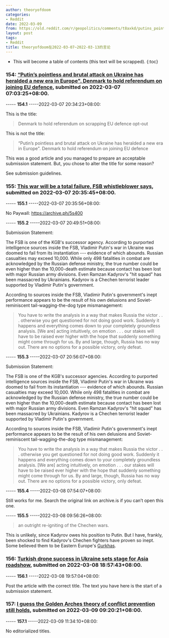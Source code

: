 ```yaml
---
author: theoryofdoom
categories:
- Reddit
date: 2022-03-09
from: https://old.reddit.com/r/geopolitics/comments/t8axkd/putins_pointless_and_brutal_attack_on_ukraine_has/
layout: post
tags:
- Reddit
title: theoryofdoom在2022-03-07~2022-03-13的言论
---
```


* This will become a table of contents (this text will be scrapped).
{:toc}

### 154: [“Putin’s pointless and brutal attack on Ukraine has heralded a new era in Europe". Denmark to hold referendum on joining EU defence](https://old.reddit.com/r/geopolitics/comments/t8axkd/putins_pointless_and_brutal_attack_on_ukraine_has/), submitted on 2022-03-07 07:03:25+08:00.

----- __154.1__ -----2022-03-07 20:34:23+08:00:

This is the title:

> Denmark to hold referendum on scrapping EU defence opt-out

This is not the title:

> “Putin’s pointless and brutal attack on Ukraine has heralded a new era in Europe". Denmark to hold referendum on joining EU defence

This was a good article and you managed to prepare an acceptable submission statement.  But, you chose to alter the title for some reason? 

See submission guidelines.

### 155: [This war will be a total failure, FSB whistleblower says](https://old.reddit.com/r/geopolitics/comments/t8o9og/this_war_will_be_a_total_failure_fsb/), submitted on 2022-03-07 20:35:45+08:00.

----- __155.1__ -----2022-03-07 20:35:56+08:00:

No Paywall: https://archive.ph/5s400

----- __155.2__ -----2022-03-07 20:49:51+08:00:

Submission Statement: 

The FSB is one of the KGB's successor agency.  According to purported intelligence sources inside the FSB, Vladimir Putin's war in Ukraine was doomed to fail from its instantiation --- evidence of which abounds.  Russian casualties may exceed 10,000.  While only 498 fatalities in combat are acknowledged by the Russian defense ministry, the true number could be even higher than the 10,000-death estimate because contact has been lost with major Russian army divisions.  Even Ramzan Kadyrov's "hit squad" has been massacred by Ukrainians.  Kadyrov is a Chechen terrorist leader supported by Vladimir Putin's government.  

According to sources inside the FSB, Vladimir Putin's government's inept performance appears to be the result of his own delusions and Soviet-reminiscent tail-wagging-the-dog type mismanagement:

> You have to write the analysis in a way that makes Russia the victor . . . otherwise you get questioned for not doing good work.  Suddenly it happens and everything comes down to your completely groundless analysis.  [We are] acting intuitively, on emotion . . . our stakes will have to be raised ever higher with the hope that suddenly something might come through for us.  By and large, though, Russia has no way out. There are no options for a possible victory, only defeat.

----- __155.3__ -----2022-03-07 20:56:07+08:00:

Submission Statement: 

The FSB is one of the KGB's successor agencies.  According to purported intelligence sources inside the FSB, Vladimir Putin's war in Ukraine was doomed to fail from its instantiation --- evidence of which abounds.  Russian casualties may exceed 10,000.  While only 498 fatalities in combat are acknowledged by the Russian defense ministry, the true number could be even higher than the 10,000-death estimate because contact has been lost with major Russian army divisions.  Even Ramzan Kadyrov's "hit squad" has been massacred by Ukrainians.  Kadyrov is a Chechen terrorist leader supported by Vladimir Putin's government.  

According to sources inside the FSB, Vladimir Putin's government's inept performance appears to be the result of his own delusions and Soviet-reminiscent tail-wagging-the-dog type mismanagement:

> You have to write the analysis in a way that makes Russia the victor . . . otherwise you get questioned for not doing good work.  Suddenly it happens and everything comes down to your completely groundless analysis.  [We are] acting intuitively, on emotion . . . our stakes will have to be raised ever higher with the hope that suddenly something might come through for us.  By and large, though, Russia has no way out. There are no options for a possible victory, only defeat.

----- __155.4__ -----2022-03-08 07:54:07+08:00:

Still works for me.  Search the original link on archive.is if you can’t open this one.

----- __155.5__ -----2022-03-08 09:56:26+08:00:

> an outright re-igniting of the Chechen wars.

This is unlikely, since Kadyrov owes his position to Putin.  But I have, frankly, been shocked to find Kadyrov's Chechen fighters have proven so inept.  Some believed them to be Eastern Europe's [Gurkhas](https://www.grunge.com/338917/why-gurkhas-are-considered-the-toughest-soldiers-in-the-world/).

### 156: [Turkish drone success in Ukraine sets stage for Asia roadshow](https://old.reddit.com/r/geopolitics/comments/t9ebvr/turkish_drone_success_in_ukraine_sets_stage_for/), submitted on 2022-03-08 18:57:43+08:00.

----- __156.1__ -----2022-03-08 19:57:04+08:00:

Post the article with the correct title.  The text you have here is the start of a submission statement.

### 157: [I guess the Golden Arches theory of conflict prevention still holds](https://old.reddit.com/r/geopolitics/comments/t9w4m3/i_guess_the_golden_arches_theory_of_conflict/), submitted on 2022-03-09 09:20:21+08:00.

----- __157.1__ -----2022-03-09 11:34:10+08:00:

No editorialized titles.

